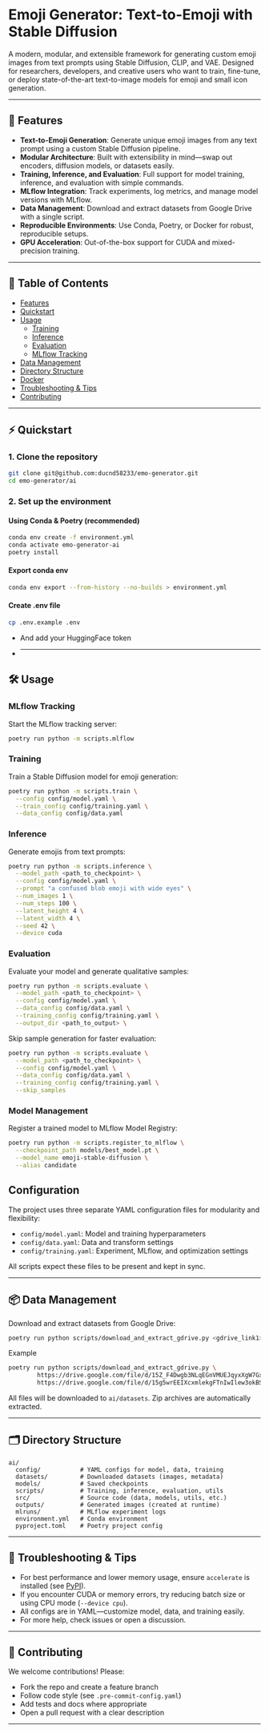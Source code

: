 # Emoji Generator: Text-to-Emoji with Stable Diffusion

A modern, modular, and extensible framework for generating custom emoji images from text prompts using Stable Diffusion, CLIP, and VAE. Designed for researchers, developers, and creative users who want to train, fine-tune, or deploy state-of-the-art text-to-image models for emoji and small icon generation.

---

## 🚀 Features

- **Text-to-Emoji Generation**: Generate unique emoji images from any text prompt using a custom Stable Diffusion pipeline.
- **Modular Architecture**: Built with extensibility in mind—swap out encoders, diffusion models, or datasets easily.
- **Training, Inference, and Evaluation**: Full support for model training, inference, and evaluation with simple commands.
- **MLflow Integration**: Track experiments, log metrics, and manage model versions with MLflow.
- **Data Management**: Download and extract datasets from Google Drive with a single script.
- **Reproducible Environments**: Use Conda, Poetry, or Docker for robust, reproducible setups.
- **GPU Acceleration**: Out-of-the-box support for CUDA and mixed-precision training.

---

## 📑 Table of Contents

- [Features](#-features)
- [Quickstart](#-quickstart)
- [Usage](#-usage)
  - [Training](#training)
  - [Inference](#inference)
  - [Evaluation](#evaluation)
  - [MLflow Tracking](#mlflow-tracking)
- [Data Management](#-data-management)
- [Directory Structure](#-directory-structure)
- [Docker](#-docker)
- [Troubleshooting & Tips](#-troubleshooting--tips)
- [Contributing](#-contributing)

---

## ⚡ Quickstart

### 1. Clone the repository

```bash
git clone git@github.com:ducnd58233/emo-generator.git
cd emo-generator/ai
```

### 2. Set up the environment

#### Using Conda & Poetry (recommended)

```bash
conda env create -f environment.yml
conda activate emo-generator-ai
poetry install
```

#### Export conda env

```bash
conda env export --from-history --no-builds > environment.yml
```

#### Create .env file

```bash
cp .env.example .env
```

- And add your HuggingFace token
- ***

## 🛠️ Usage

### MLflow Tracking

Start the MLflow tracking server:

```bash
poetry run python -m scripts.mlflow
```

### Training

Train a Stable Diffusion model for emoji generation:

```bash
poetry run python -m scripts.train \
  --config config/model.yaml \
  --train_config config/training.yaml \
  --data_config config/data.yaml
```

### Inference

Generate emojis from text prompts:

```bash
poetry run python -m scripts.inference \
  --model_path <path_to_checkpoint> \
  --config config/model.yaml \
  --prompt "a confused blob emoji with wide eyes" \
  --num_images 1 \
  --num_steps 100 \
  --latent_height 4 \
  --latent_width 4 \
  --seed 42 \
  --device cuda
```

### Evaluation

Evaluate your model and generate qualitative samples:

```bash
poetry run python -m scripts.evaluate \
  --model_path <path_to_checkpoint> \
  --config config/model.yaml \
  --data_config config/data.yaml \
  --training_config config/training.yaml \
  --output_dir <path_to_output> \
```

Skip sample generation for faster evaluation:

```bash
poetry run python -m scripts.evaluate \
  --model_path <path_to_checkpoint> \
  --config config/model.yaml \
  --data_config config/data.yaml \
  --training_config config/training.yaml \
  --skip_samples
```

### Model Management

Register a trained model to MLflow Model Registry:

```bash
poetry run python -m scripts.register_to_mlflow \
  --checkpoint_path models/best_model.pt \
  --model_name emoji-stable-diffusion \
  --alias candidate
```

## Configuration

The project uses three separate YAML configuration files for modularity and flexibility:

- `config/model.yaml`: Model and training hyperparameters
- `config/data.yaml`: Data and transform settings
- `config/training.yaml`: Experiment, MLflow, and optimization settings

All scripts expect these files to be present and kept in sync.

---

## 📦 Data Management

Download and extract datasets from Google Drive:

```bash
poetry run python scripts/download_and_extract_gdrive.py <gdrive_link1> [<gdrive_link2> ...]
```

Example

```bash
poetry run python scripts/download_and_extract_gdrive.py \
        https://drive.google.com/file/d/15Z_F4Dwgb3NLqEGnVMUEJqyxXgW7Gx-h/view?usp=sharing \
        https://drive.google.com/file/d/15g5wrEEIXcxmlekgFTnIwIlew3okBSsj/view?usp=sharing
```

All files will be downloaded to `ai/datasets`. Zip archives are automatically extracted.

---

## 🗂️ Directory Structure

```
ai/
  config/           # YAML configs for model, data, training
  datasets/         # Downloaded datasets (images, metadata)
  models/           # Saved checkpoints
  scripts/          # Training, inference, evaluation, utils
  src/              # Source code (data, models, utils, etc.)
  outputs/          # Generated images (created at runtime)
  mlruns/           # MLflow experiment logs
  environment.yml   # Conda environment
  pyproject.toml    # Poetry project config
```

---

## 🧩 Troubleshooting & Tips

- For best performance and lower memory usage, ensure `accelerate` is installed (see [PyPI](https://pypi.org/project/accelerate/)).
- If you encounter CUDA or memory errors, try reducing batch size or using CPU mode (`--device cpu`).
- All configs are in YAML—customize model, data, and training easily.
- For more help, check issues or open a discussion.

---

## 🤝 Contributing

We welcome contributions! Please:

- Fork the repo and create a feature branch
- Follow code style (see `.pre-commit-config.yaml`)
- Add tests and docs where appropriate
- Open a pull request with a clear description

---
